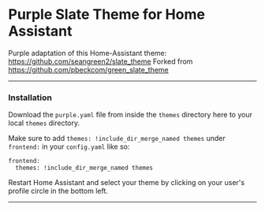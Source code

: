 # Purple Slate Theme for Home Assistant
Purple adaptation of this Home-Assistant theme:  https://github.com/seangreen2/slate_theme
Forked from https://github.com/pbeckcom/green_slate_theme

---

### Installation

Download the `purple.yaml` file from inside the `themes` directory here to your local `themes` directory.

Make sure to add `themes: !include_dir_merge_named themes` under `frontend:` in your `config.yaml` like so:

```
frontend:
  themes: !include_dir_merge_named themes
```
  
Restart Home Assistant and select your theme by clicking on your user's profile circle in the bottom left.

---


